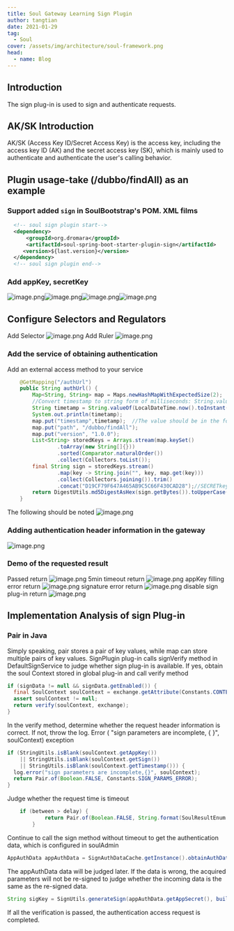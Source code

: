 ```yaml
---
title: Soul Gateway Learning Sign Plugin
author: tangtian
date: 2021-01-29
tag:
  - Soul
cover: /assets/img/architecture/soul-framework.png
head:
  - name: Blog
---
```


## Introduction

The sign plug-in is used to sign and authenticate requests.

## AK/SK Introduction

AK/SK (Access Key ID/Secret Access Key) is the access key, including the access key ID (AK) and the secret access key (SK), which is mainly used to authenticate and authenticate the user's calling behavior.

## Plugin usage-take (/dubbo/findAll) as an example

### Support added `sign` in SoulBootstrap's POM. XML films

```xml
  <!-- soul sign plugin start-->
  <dependency>
      <groupId>org.dromara</groupId>
      <artifactId>soul-spring-boot-starter-plugin-sign</artifactId>
     <version>${last.version}</version>
  </dependency>
  <!-- soul sign plugin end-->
```

### Add appKey, secretKey

![image.png](/assets/img/blog4/01.png)![image.png](/assets/img/blog4/02.png)![image.png](/assets/img/blog4/03.png)![image.png](/assets/img/blog4/04.png)

## Configure Selectors and Regulators

Add Selector ![image.png](/assets/img/blog4/05.png) Add Ruler ![image.png](/assets/img/blog4/06.png)

### Add the service of obtaining authentication

Add an external access method to your service

```java
    @GetMapping("/authUrl")
    public String authUrl() {
        Map<String, String> map = Maps.newHashMapWithExpectedSize(2);
        //Convert timestamp to string form of milliseconds: String.valueOf(LocalDateTime.now().toInstant(ZoneOffset.of("+8")).toEpochMilli())
        String timetamp = String.valueOf(LocalDateTime.now().toInstant(ZoneOffset.of("+8")).toEpochMilli()) ;
        System.out.println(timetamp);
        map.put("timestamp",timetamp);  //The value should be in the form of a string representing milliseconds
        map.put("path", "/dubbo/findAll");
        map.put("version", "1.0.0");
        List<String> storedKeys = Arrays.stream(map.keySet()
                .toArray(new String[]{}))
                .sorted(Comparator.naturalOrder())
                .collect(Collectors.toList());
        final String sign = storedKeys.stream()
                .map(key -> String.join("", key, map.get(key)))
                .collect(Collectors.joining()).trim()
                .concat("D19CF79F647A465AB9C5C66F430CAD28");//SECRETkey
        return DigestUtils.md5DigestAsHex(sign.getBytes()).toUpperCase();
    }

```

The following should be noted ![image.png](/assets/img/blog4/07.png)

### Adding authentication header information in the gateway

![image.png](/assets/img/blog4/08.png)

### Demo of the requested result

Passed return ![image.png](/assets/img/blog4/09.png) 5min timeout return ![image.png](/assets/img/blog4/10.png) appKey filling error return ![image.png](/assets/img/blog4/11.png) signature error return ![image.png](/assets/img/blog4/12.png) disable sign plug-in return ![image.png](/assets/img/blog4/13.png)

## Implementation Analysis of sign Plug-in

### Pair in Java

Simply speaking, pair stores a pair of key values, while map can store multiple pairs of key values. SignPlugin plug-in calls signVerify method in DefaultSignService to judge whether sign plug-in is available. If yes, obtain the soul Context stored in global plug-in and call verify method

```java
if (signData != null && signData.getEnabled()) {
  final SoulContext soulContext = exchange.getAttribute(Constants.CONTEXT);
  assert soulContext != null;
  return verify(soulContext, exchange);
}
```

In the verify method, determine whether the request header information is correct. If not, throw the log. Error ( "sign parameters are incomplete, { }", soulContext) exception

```java
if (StringUtils.isBlank(soulContext.getAppKey())
    || StringUtils.isBlank(soulContext.getSign())
    || StringUtils.isBlank(soulContext.getTimestamp())) {
  log.error("sign parameters are incomplete,{}", soulContext);
  return Pair.of(Boolean.FALSE, Constants.SIGN_PARAMS_ERROR);
}
```

Judge whether the request time is timeout

```java
    if (between > delay) {
            return Pair.of(Boolean.FALSE, String.format(SoulResultEnum.SING_TIME_IS_TIMEOUT.getMsg(), delay));
        }
```

Continue to call the sign method without timeout to get the authentication data, which is configured in soulAdmin

```java
AppAuthData appAuthData = SignAuthDataCache.getInstance().obtainAuthData(soulContext.getAppKey());
```

The appAuthData data will be judged later. If the data is wrong, the acquired parameters will not be re-signed to judge whether the incoming data is the same as the re-signed data.

```java
String sigKey = SignUtils.generateSign(appAuthData.getAppSecret(), buildParamsMap(soulContext));
```

If all the verification is passed, the authentication access request is completed.
